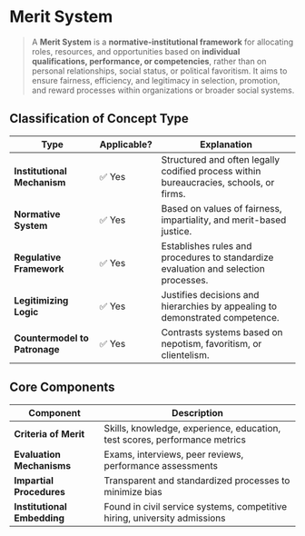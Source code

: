 # **Merit System**

> A **Merit System** is a **normative-institutional framework** for allocating roles, resources, and opportunities based on **individual qualifications, performance, or competencies**, rather than on personal relationships, social status, or political favoritism. It aims to ensure fairness, efficiency, and legitimacy in selection, promotion, and reward processes within organizations or broader social systems.

## **Classification of Concept Type**

| **Type**                      | **Applicable?** | **Explanation**                                                                        |
| ----------------------------- | --------------- | -------------------------------------------------------------------------------------- |
| **Institutional Mechanism**   | ✅ Yes           | Structured and often legally codified process within bureaucracies, schools, or firms. |
| **Normative System**          | ✅ Yes           | Based on values of fairness, impartiality, and merit-based justice.                    |
| **Regulative Framework**      | ✅ Yes           | Establishes rules and procedures to standardize evaluation and selection processes.    |
| **Legitimizing Logic**        | ✅ Yes           | Justifies decisions and hierarchies by appealing to demonstrated competence.           |
| **Countermodel to Patronage** | ✅ Yes           | Contrasts systems based on nepotism, favoritism, or clientelism.                       |

## Core Components

| **Component**               | **Description**                                                            |
| --------------------------- | -------------------------------------------------------------------------- |
| **Criteria of Merit**       | Skills, knowledge, experience, education, test scores, performance metrics |
| **Evaluation Mechanisms**   | Exams, interviews, peer reviews, performance assessments                   |
| **Impartial Procedures**    | Transparent and standardized processes to minimize bias                    |
| **Institutional Embedding** | Found in civil service systems, competitive hiring, university admissions  |
